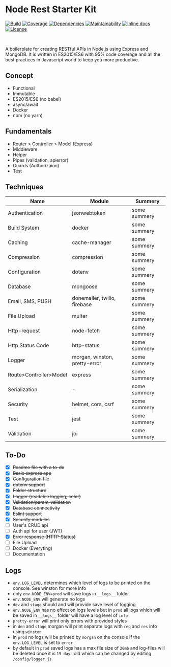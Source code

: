 # Node Rest Starter Kit 

[![Build](https://travis-ci.com/skarif2/node-rest-starter.svg?branch=master)](https://travis-ci.com/skarif2/node-rest-starter)
[![Coverage](https://coveralls.io/repos/github/skarif2/node-rest-starter/badge.svg?branch=master)](https://coveralls.io/github/skarif2/node-rest-starter?branch=master)
[![Dependencies](https://david-dm.org/skarif2/node-rest-starter/status.svg)](https://david-dm.org/skarif2/node-rest-starter)
[![Maintainability](https://api.codeclimate.com/v1/badges/05aac0c011555564f95e/maintainability)](https://codeclimate.com/github/skarif2/nodejs-api-starter/maintainability)
[![Inline docs](http://inch-ci.org/github/skarif2/node-rest-starter.svg?branch=master)](http://inch-ci.org/github/skarif2/node-rest-starter)
[![License](https://img.shields.io/badge/license-MIT-brightgreen.svg)](https://img.shields.io/badge/license-MIT-brightgreen.svg)

<br>

A boilerplate for creating RESTful APIs in Node.js using Express and MongoDB. It is written in ES2015/ES6 with 95% code coverage and all the best practices in Javascript world to keep you more productive.

## Concept
  - Functional
  - Immutable
  - ES2015/ES6 (no babel)
  - async/await
  - Docker
  - npm (no yarn)

## Fundamentals
  - Router > Controller > Model (Express)
  - Middleware
  - Helper
  - Pipes (validation, apierror)
  - Guards (Authorizaion)
  - Test

## Techniques
  | Name | Module | Summery |
  |-|-|-|
  |Authentication|jsonwebtoken|some summery|
  |Build System|docker|some summery|
  |Caching|cache-manager|some summery|
  |Compression|compression|some summery|
  |Configuration|dotenv|some summery|
  |Database|mongoose| some summery|
  |Email, SMS, PUSH|donemailer, twilio, firebase| some summery|
  |File Upload|multer|some summery|
  |Http-request|node-fetch|some summery|
  |Http Status Code|http-status|some summery|
  |Logger|morgan, winston, pretty-error|some summery|
  |Route>Controller>Model|express|some summery|
  |Serialization|-|some summery|
  |Security|helmet, cors, csrf|some summery|
  |Test|jest|some summery|
  |Validation|joi|some summery|

## To-Do
  - [x] ~~Readme file with a to-do~~
  - [x] ~~Basic express app~~
  - [x] ~~Configuration file~~
  - [x] ~~dotenv support~~
  - [x] ~~Folder structure~~
  - [x] ~~Logger (readable logging, color)~~
  - [x] ~~Validation/param-validation~~
  - [x] ~~Database connectivity~~
  - [x] ~~Eslint support~~
  - [x] ~~Security modules~~
  - [ ] User's CRUD api
  - [ ] Auth api for user (JWT)
  - [x] ~~Error response (HTTP-Status)~~
  - [ ] File Upload
  - [ ] Docker (Everyting)
  - [ ] Documentation

## Logs
  - `env.LOG_LEVEL` determines which level of logs to be printed on the console. See winston for more info
  - only `env.NODE_ENV=prod` will save logs in ```__logs__``` folder
  - `env.NODE_ENV` will generate no logs
  - `dev` and `stage` should and will provide save level of logging
  - `env.NODE_ENV` has no effect on logs levels but in `prod` all logs which will be saved in ```__logs__``` folder will have a log level of `info`
  - `pretty-error` will print only errors with provided styles
  - in `den` and `stage` morgan will print separate logs with `req` and `res` info using `winston`
  - in `prod` no logs will be printed by `morgan` on the console if the `env.LOG_LEVEL` is set to `error`
  - by default in `prod` saved logs has a max file size of `20mb` and log-files will be deleted once it is `15 days` old which can be changed by editing `/config/logger.js`


